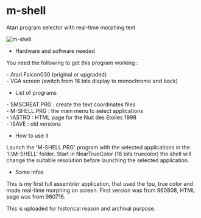 # m-shell

Atari program selector with real-time morphing text

![m-shell](https://raw.githubusercontent.com/Kochise/m-shell/master/M-SHELL.GIF)

* Hardware and software needed

You need the following to get this program working :

\- Atari Falcon030 (original or upgraded)<br>
\- VGA screen (switch from 16 bits display to monochrome and back)<br>

* List of programs

\- SMSCREAT.PRG : create the text coordinates files<br>
\- M-SHELL.PRG : the main menu to select applications<br>
\- \\ASTRO : HTML page for the Nuit des Etoiles 1998<br>
\- \\SAVE : old versions<br>

* How to use it

Launch the 'M-SHELL.PRG' program with the selected applications in the 'I:\M-SHELL\' folder. Start in NearTrueColor (16 bits truecolor) the shell will change the suitable resolution before launching the selected application.

* Some infos

This is my first full assembler application, that used the fpu, true color and made real-time morphing on screen. First version was from 960808, HTML page was from 980716.

This is uploaded for historical reason and archival purpose.

